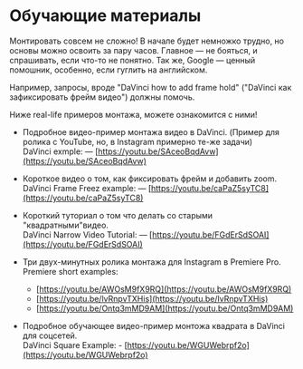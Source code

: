 # Обучающие материалы

Монтировать совсем не сложно! В начале будет немножко трудно, но основы
можно освоить за пару часов. Главное — не бояться, и спрашивать, если что-то
не понятно.
Так же, Google — ценный помошник, особенно, если гуглить на английском.

Например, запросы, вроде "DaVinci how to add frame hold" 
("DaVinci как зафиксировать фрейм видео") должны помочь.

Ниже real-life примеров монтажа, можете ознакомится с ними!

- Подробное видео-пример монтажа видео в DaVinci. (Пример для ролика 
   с YouTube, но, в Instagram примерно те-же задачи)  
   DaVinci exmple: — [https://youtu.be/SAceoBqdAvw](https://youtu.be/SAceoBqdAvw)
- Короткое видео о том, как фиксировать фрейм и добавить zoom.  
   DaVinci Frame Freez example: — [https://youtu.be/caPaZ5syTC8](https://youtu.be/caPaZ5syTC8)
- Короткий туториал о том что делать со старыми "квадратными"видео.  
   DaVinci Narrow Video Tutorial: — [https://youtu.be/FGdErSdSOAI](https://youtu.be/FGdErSdSOAI)
- Три двух-минутных ролика монтажа для Instagram в Premiere Pro.  
   Premiere short examples:  
    - [https://youtu.be/AWOsM9fX9RQ](https://youtu.be/AWOsM9fX9RQ)
    - [https://youtu.be/lvRnpvTXHis](https://youtu.be/lvRnpvTXHis)
    - [https://youtu.be/Ontq3mMD9AM](https://youtu.be/Ontq3mMD9AM)

- Подробное обучающее видео-пример монтожа квадрата в DaVinci для соцсетей.  
   DaVinci Square Example: - [https://youtu.be/WGUWebrpf2o](https://youtu.be/WGUWebrpf2o)
